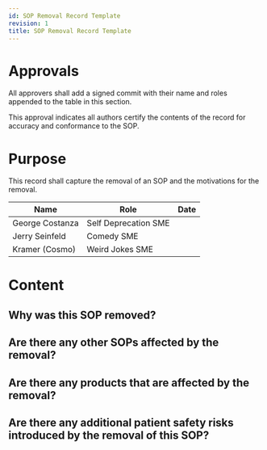 ```yaml
---
id: SOP Removal Record Template
revision: 1
title: SOP Removal Record Template
---
```


# Approvals

All approvers shall add a signed commit with their name and roles appended to the table in this section.

This approval indicates all authors certify the contents of the record for accuracy and conformance to the SOP.

# Purpose

This record shall capture the removal of an SOP and the motivations for the removal.

| Name | Role | Date |
|---|---|---|
| George Costanza | Self Deprecation SME |
| Jerry Seinfeld | Comedy SME |
| Kramer (Cosmo) | Weird Jokes SME |

# Content

## Why was this SOP removed?

## Are there any other SOPs affected by the removal?

## Are there any products that are affected by the removal?

## Are there any additional patient safety risks introduced by the removal of this SOP?

